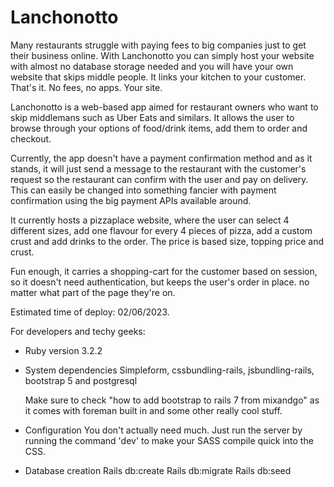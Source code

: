 <h1>Lanchonotto</h1>
Many restaurants struggle with paying fees to big companies just to get their business online. With Lanchonotto you can simply host your website with almost no database storage needed and you will have your own website that skips middle people. It links your kitchen to your customer. That's it. No fees, no apps. Your site.

Lanchonotto is a web-based app aimed for restaurant owners who want to skip middlemans such as Uber Eats and similars.
It allows the user to browse through your options of food/drink items, add them to order and checkout.

Currently, the app doesn't have a payment confirmation method and as it stands, it will just send a message to the restaurant with the customer's request so the restaurant can confirm with the user and pay on delivery. This can easily be changed into something fancier with payment confirmation using the big payment APIs available around.

It currently hosts a pizzaplace website, where the user can select 4 different sizes, add one flavour for every 4 pieces of pizza, add a custom crust and add drinks to the order. The price is based size, topping price and crust. 

Fun enough, it carries a shopping-cart for the customer based on session, so it doesn't need authentication, but keeps the user's order in place. no matter what part of the page they're on.

Estimated time of deploy: 02/06/2023.


For developers and techy geeks:

* Ruby version 3.2.2

* System dependencies
  Simpleform, cssbundling-rails, jsbundling-rails, bootstrap 5 and postgresql
  
    Make sure to check "how to add bootstrap to rails 7 from mixandgo" as it comes with foreman built in and some other really cool stuff.

* Configuration
  You don't actually need much. Just run the server by running the command 'dev' to make your SASS compile quick into the CSS.
  
* Database creation
  Rails db:create
  Rails db:migrate
  Rails db:seed
